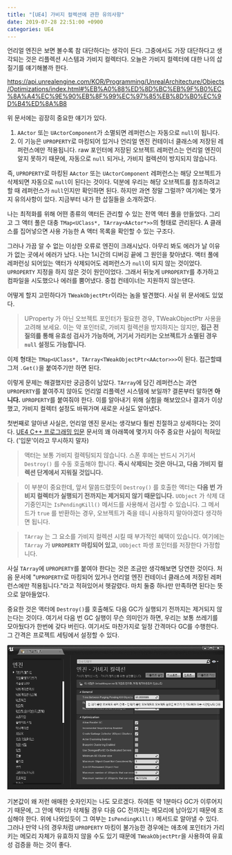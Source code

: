 ```yaml
---
title: "[UE4] 가비지 컬렉션에 관한 유의사항"
date: 2019-07-28 22:51:00 +0900
categories: UE4
---
```


언리얼 엔진은 보면 볼수록 참 대단하다는 생각이 든다. 그중에서도 가장 대단하다고 생각되는 것은 리플렉션 시스템과 가비지 컬렉터다. 오늘은 가비지 컬렉터에 대한 나의 삽질기를 얘기해볼까 한다.

https://api.unrealengine.com/KOR/Programming/UnrealArchitecture/Objects/Optimizations/index.html#%EB%A0%88%ED%8D%BC%EB%9F%B0%EC%8A%A4%EC%9E%90%EB%8F%99%EC%97%85%EB%8D%B0%EC%9D%B4%ED%8A%B8

위 문서에는 굉장히 중요한 얘기가 있다.

1. `AActor` 또는 `UActorComponent`가 소멸되면 레퍼런스는 자동으로 `null`이 됩니다.
2. 이 기능은 `UPROPERTY`로 마킹되어 있거나 언리얼 엔진 컨테이너 클래스에 저장된 레퍼런스에만 적용됩니다. raw 포인터에 저장된 오브젝트 레퍼런스는 언리얼 엔진이 알지 못하기 때문에, 자동으로 `null` 되거나, 가비지 컬렉션이 방지되지 않습니다.

즉, `UPROPERTY`로 마킹된 `AActor` 또는 `UActorComponent` 레퍼런스는 해당 오브젝트가 삭제되면 자동으로 `null`이 된다는 것이다. 덕분에 우리는 해당 오브젝트를 참조하려고 할 때 레퍼런스가 `null`인지만 확인하면 된다. 하지만 과연 정말 그럴까? 여기에는 몇가지 유의사항이 있다. 지금부터 내가 한 삽질들을 소개하겠다.

나는 최적화를 위해 어떤 종류의 액터든 관리할 수 있는 전역 액터 풀을 만들었다. 그리고 그 액터 풀은 대충 `TMap<UClass*, TArray<AActor*>>`의 형태로 관리된다. A 클래스를 집어넣으면 사용 가능한 A 액터 목록을 확인할 수 있는 구조다.

그러나 가끔 알 수 없는 이상한 오류로 엔진이 크래시났다. 아무리 봐도 에러가 날 이유가 없는 곳에서 에러가 났다. 나는 1시간의 디버깅 끝에 그 원인을 찾아냈다. 액터 풀에 레퍼런싱 되어있는 액터가 삭제되어도 레퍼런스가 `null`이 되지 않는 것이었다. `UPROPERTY` 지정을 하지 않은 것이 원인이었다. 그래서 뒤늦게 `UPROPERTY`를 추가하고 컴파일을 시도했으나 에러를 뿜어냈다. 중첩 컨테이너는 지원하지 않는댄다.

어떻게 할지 고민하다가 `TWeakObjectPtr`이라는 놈을 발견했다. 사실 위 문서에도 있었다.

> UProperty 가 아닌 오브젝트 포인터가 필요한 경우, TWeakObjectPtr 사용을 고려해 보세요. 이는 약 포인터로, 가비지 컬렉션을 방지하지는 않지만, **접근 전 질의를 통해 유효성 검사가 가능하며, 거기서 가리키는 오브젝트가 소멸된 경우 `null` 설정도 가능합니다.**

이제 형태는 `TMap<UClass*, TArray<TWeakObjectPtr<AActor>>>`이 된다. 접근할떄 그저 `.Get()`을 붙여주기만 하면 된다.

이렇게 문제는 해결했지만 궁금증이 남았다. `TArray`에 담긴 레퍼런스는 과연 `UPROPERTY`를 붙여주지 않아도 언리얼 리플렉션 시스템에 보일까? 결론부터 말하면 **아니다.** `UPROPERTY`를 붙여줘야 한다. 이를 알아내기 위해 실험을 해보았으나 결과가 이상했고, 가비지 컬렉터 설정도 바꿔가며 새로운 사실도 알아냈다.

첫번째로 알아낸 사실은, 언리얼 엔진 문서는 생각보다 훨씬 친절하고 상세하다는 것이다. [UE4 C++ 프로그래밍 입문](https://api.unrealengine.com/KOR/Programming/Introduction/index.html) 문서의 꽤 아래쪽에 몇가지 아주 중요한 사실이 적혀있다. ('입문'이라고 무시하지 말자)

> 액터는 보통 가비지 컬렉팅되지 않습니다. 스폰 후에는 반드시 거기서 `Destroy()` 를 수동 호출해야 합니다. **즉시 삭제되는 것은 아니고, 다음 가비지 컬렉션 단계에서 지워질 것입니다.**

> 이 부분이 중요한데, 앞서 말씀드렸듯이 `Destroy()` 를 호출한 액터는 **다음 번 가비지 컬렉터가 실행되기 전까지는 제거되지 않기 때문입니다.** `UObject` 가 삭제 대기중인지는 `IsPendingKill()` 메서드를 사용해서 검사할 수 있습니다. 그 메서드가 `true` 를 반환하는 경우, 오브젝트가 죽을 테니 사용하지 말아야겠다 생각하면 됩니다.

> `TArray` 는 그 요소를 가비지 컬렉션 시킬 때 부가적인 혜택이 있습니다. 여기에는 `TArray` 가 **`UPROPERTY` 마킹되어 있고**, `UObject` 파생 포인터를 저장한다 가정합니다.

사실 `TArray`에 `UPROPERTY`를 붙여야 한다는 것은 조금만 생각해보면 당연한 것이다. 처음 문서에 "`UPROPERTY`로 마킹되어 있거나 언리얼 엔진 컨테이너 클래스에 저장된 레퍼런스에만 적용됩니다."라고 적혀있어서 헷갈렸다. 마치 둘중 하나만 만족하면 된다는 뜻으로 알아들었다.

중요한 것은 액터에 `Destroy()`를 호출해도 다음 GC가 실행되기 전까지는 제거되지 않는다는 것이다. 여기서 다음 번 GC 실행이 무슨 의미인가 하면, 우리는 보통 쓰레기를 모아뒀다가 한번에 갖다 버린다. 여기서도 마찬가지로 일정 간격마다 GC를 수행한다. 그 간격은 프로젝트 세팅에서 설정할 수 있다.

![gc-settings](/assets/images/posts/2019-07-28-ue4gc/gc-settings.png)

기본값이 왜 저런 애매한 숫자인지는 나도 모르겠다. 하여튼 약 1분마다 GC가 이루어지기 때문에, 그 안에 액터가 삭제될 경우 다음 GC 전까지는 메모리에 남아있기 때문에 조심해야 한다. 위에 나와있듯이 그 여부는 `IsPendingKill()` 메서드로 알아낼 수 있다. 그러나 만약 나의 경우처럼 `UPROPERTY` 마킹이 불가능한 경우에는 애초에 포인터가 가리키는 메모리 자체가 유효하지 않을 수도 있기 때문에 `TWeakObjectPtr`을 사용하여 유효성 검증을 하는 것이 좋다.
